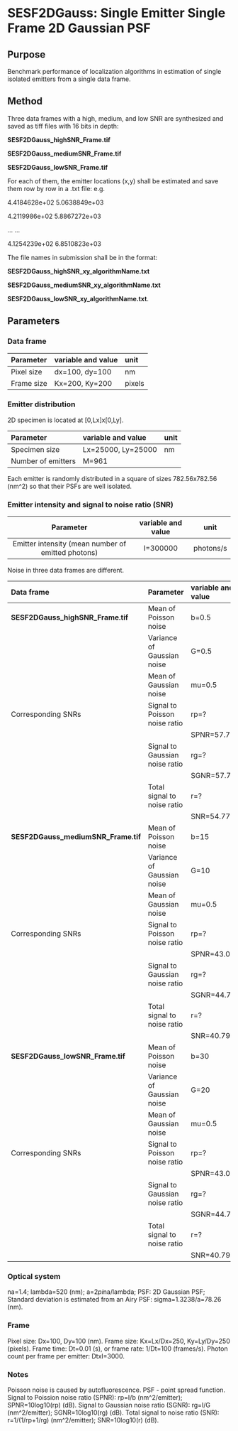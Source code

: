 # SESF2DGauss: Single Emitter Single Frame 2D Gaussian PSF

## Purpose
Benchmark performance of localization algorithms in estimation of single isolated emitters from a single data frame. 

## Method
Three data frames with a high, medium, and low SNR are synthesized and saved as tiff files with 16 bits in depth:

**SESF2DGauss_highSNR_Frame.tif**

**SESF2DGauss_mediumSNR_Frame.tif**

**SESF2DGauss_lowSNR_Frame.tif**

For each of them, the emitter locations (x,y) shall be estimated and save them row by row in a .txt file: e.g.

4.4184628e+02   5.0638849e+03

4.2119986e+02   5.8867272e+03

... ...

4.1254239e+02   6.8510823e+03

The file names in submission shall be in the format: 

**SESF2DGauss_highSNR_xy_algorithmName.txt** 

**SESF2DGauss_mediumSNR_xy_algorithmName.txt**

**SESF2DGauss_lowSNR_xy_algorithmName.txt**.

## Parameters
### Data frame
|Parameter|variable and value| unit|
|:-----|:-----|:-----|
|Pixel size| dx=100, dy=100 |nm|
|Frame size|Kx=200, Ky=200 |pixels|

### Emitter distribution 
2D specimen is located at [0,Lx]x[0,Ly]. 

|Parameter|variable and value| unit|
|:-----|:-----|:-----|
|Specimen size|Lx=25000, Ly=25000| nm|
|Number of emitters|M=961| |

Each emitter is randomly distributed in a square of sizes 782.56x782.56 (nm^2) so that their PSFs are well isolated. 

### Emitter intensity and signal to noise ratio (SNR)
|Parameter|variable and value| unit|
|:-----:|:-----:|:-----:|
|Emitter intensity (mean number of emitted photons)|I=300000|photons/s|

Noise in three data frames are different.  

|Data frame|Parameter|variable and value| unit|
|:-----|:-----|:-----|:-----|
|**SESF2DGauss_highSNR_Frame.tif**|Mean of Poisson noise|b=0.5|photons/s/nm<sup>2</sup>|
| |Variance of Gaussian noise|G=0.5|photons/s/nm<sup>2</sup>| 
| |Mean of Gaussian noise|mu=0.5|photons/s/nm<sup>2</sup>|
|Corresponding SNRs|Signal to Poisson noise ratio|rp=?|nm<sup>2</sup>/emitter|
| |                             |SPNR=57.78|dB|
| |Signal to Gaussian noise ratio|rg=?|nm<sup>2</sup>/emitter|
| |                             |SGNR=57.78|dB|
| |Total signal to noise ratio|r=?|nm<sup>2</sup>/emitter|
| |                           |SNR=54.77|dB|
|**SESF2DGauss_mediumSNR_Frame.tif**|Mean of Poisson noise|b=15|photons/s/nm<sup>2</sup>|
| |Variance of Gaussian noise|G=10|photons/s/nm<sup>2</sup>| 
| |Mean of Gaussian noise|mu=0.5|photons/s/nm<sup>2</sup>|
|Corresponding SNRs|Signal to Poisson noise ratio|rp=?|nm<sup>2</sup>/emitter|
| |                             |SPNR=43.01|dB|
| |Signal to Gaussian noise ratio|rg=?|nm<sup>2</sup>/emitter|
| |                             |SGNR=44.77|dB|
| |Total signal to noise ratio|r=?|nm<sup>2</sup>/emitter|
| |                           |SNR=40.79|dB|
|**SESF2DGauss_lowSNR_Frame.tif**|Mean of Poisson noise|b=30|photons/s/nm<sup>2</sup>|
| |Variance of Gaussian noise|G=20|photons/s/nm<sup>2</sup>| 
| |Mean of Gaussian noise|mu=0.5|photons/s/nm<sup>2</sup>|
|Corresponding SNRs|Signal to Poisson noise ratio|rp=?|nm<sup>2</sup>/emitter|
| |                             |SPNR=43.01|dB|
| |Signal to Gaussian noise ratio|rg=?|nm<sup>2</sup>/emitter|
| |                             |SGNR=44.77|dB|
| |Total signal to noise ratio|r=?|nm<sup>2</sup>/emitter|
| |                           |SNR=40.79|dB|

### Optical system
na=1.4; lambda=520 (nm); a=2*pi*na/lambda; PSF: 2D Gaussian PSF; Standard deviation is estimated from an Airy PSF: sigma=1.3238/a=78.26 (nm). 

### Frame 
Pixel size: Dx=100, Dy=100 (nm). Frame size: Kx=Lx/Dx=250, Ky=Ly/Dy=250 (pixels). Frame time: Dt=0.01 (s), or frame rate: 1/Dt=100 (frames/s). Photon count per frame per emitter: DtxI=3000.         

### Notes 
Poisson noise is caused by autofluorescence. PSF - point spread function. Signal to Poission noise ratio (SPNR): rp=I/b (nm^2/emitter); SPNR=10log10(rp) (dB). Signal to Gaussian noise ratio (SGNR): rg=I/G (nm^2/emitter); SGNR=10log10(rg) (dB). Total signal to noise ratio (SNR): r=1/(1/rp+1/rg) (nm^2/emitter); SNR=10log10(r) (dB). 
